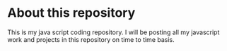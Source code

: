# About this repository

This is my java script coding repository. I will be posting all my javascript work and projects in this repository on time to time basis.
